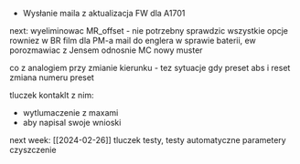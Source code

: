 - Wysłanie maila z aktualizacja FW dla A1701

next:
wyeliminowac  MR_offset - nie potrzebny
sprawdzic wszystkie opcje rowniez w BR
film dla PM-a
mail do englera w sprawie baterii, ew porozmawiac z Jensem odnosnie MC nowy muster

co z analogiem przy zmianie kierunku - tez sytuacje gdy preset abs i reset
zmiana numeru preset

tluczek kontaklt z nim:
- wytlumaczenie z maxami
- aby napisal swoje wnioski



next week: [[2024-02-26]]
tluczek
testy, testy automatyczne
parametery 
czyszczenie